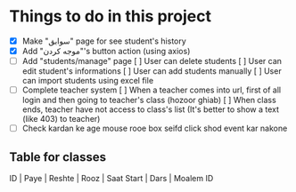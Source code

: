 # Things to do in this project

- [x] Make "سوابق" page for see student's history
- [x] Add "موجه کردن"'s button action (using axios)
- [ ] Add "students/manage" page
    [ ] User can delete students
    [ ] User can edit student's informations
    [ ] User can add students manually
    [ ] User can import students using excel file
- [ ] Complete teacher system
    [ ] When a teacher comes into url, first of all login and then going to teacher's class (hozoor ghiab)
    [ ] When class ends, teacher have not access to class's list (It's better to show a text (like 403) to teacher)
- [ ] Check kardan ke age mouse rooe box seifd click shod event kar nakone

## Table for classes
ID | Paye | Reshte | Rooz | Saat Start | Dars | Moalem ID